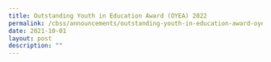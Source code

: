 ```yaml
---
title: Outstanding Youth in Education Award (OYEA) 2022
permalink: /cbss/announcements/outstanding-youth-in-education-award-oyea-2022
date: 2021-10-01
layout: post
description: ""
---
```

